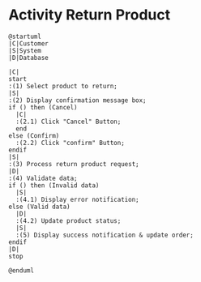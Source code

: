 # Activity Return Product

```plantuml
@startuml
|C|Customer
|S|System
|D|Database

|C|
start
:(1) Select product to return;
|S|
:(2) Display confirmation message box;
if () then (Cancel)
  |C|
  :(2.1) Click "Cancel" Button;
  end
else (Confirm)
  :(2.2) Click "confirm" Button;
endif
|S|
:(3) Process return product request;
|D|
:(4) Validate data;
if () then (Invalid data)
  |S|
  :(4.1) Display error notification;
else (Valid data)
  |D|
  :(4.2) Update product status;
  |S|
  :(5) Display success notification & update order;
endif
|D|
stop

@enduml
```

<!-- diagram id="activity-view-order-return-product" -->